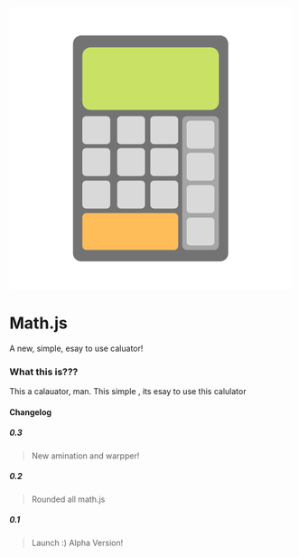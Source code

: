![Logo](logo.png)
# Math.js
 A new, simple, esay to use caluator!
### What this is???
 This a calauator, man. This simple , its esay to use this calulator
 #### Changelog
##### 0.3
> New amination and warpper!
##### 0.2
> Rounded all math.js
##### 0.1
 > Launch :) Alpha Version!
